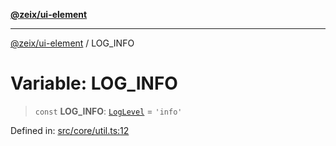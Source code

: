 [**@zeix/ui-element**](../README.md)

***

[@zeix/ui-element](../globals.md) / LOG\_INFO

# Variable: LOG\_INFO

> `const` **LOG\_INFO**: [`LogLevel`](../type-aliases/LogLevel.md) = `'info'`

Defined in: [src/core/util.ts:12](https://github.com/efflore/ui-element/blob/6f13c4cee43b2a37b146c096e1a255409b73e79b/src/core/util.ts#L12)
